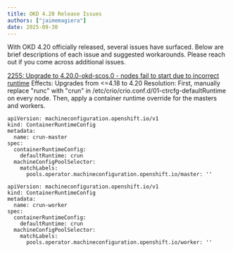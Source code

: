 ```yaml
---
title: OKD 4.20 Release Issues
authors: ["jaimemagiera"]
date: 2025-09-30
---
```


With OKD 4.20 officially released, several issues have surfaced. Below are brief descriptions of each issue and suggested workarounds. Please reach out if you come across additional issues. 

[2255: Upgrade to 4.20.0-okd-scos.0 - nodes fail to start due to incorrect runtime](https://github.com/okd-project/okd/issues/2255)
Effects: Upgrades from <=4.18 to 4.20
Resolution: First, manually replace "runc" with "crun" in /etc/crio/crio.conf.d/01-ctrcfg-defaultRuntime on every node. Then, apply a container runtime override for the masters and workers.

```
apiVersion: machineconfiguration.openshift.io/v1
kind: ContainerRuntimeConfig
metadata:
  name: crun-master
spec:
  containerRuntimeConfig:
    defaultRuntime: crun
  machineConfigPoolSelector:
    matchLabels:
      pools.operator.machineconfiguration.openshift.io/master: ''
```  
```
apiVersion: machineconfiguration.openshift.io/v1
kind: ContainerRuntimeConfig
metadata:
  name: crun-worker
spec:
  containerRuntimeConfig:
    defaultRuntime: crun
  machineConfigPoolSelector:
    matchLabels:
      pools.operator.machineconfiguration.openshift.io/worker: ''
```

